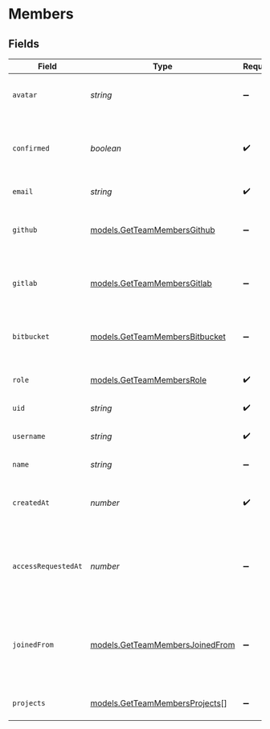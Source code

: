 # Members


## Fields

| Field                                                                              | Type                                                                               | Required                                                                           | Description                                                                        | Example                                                                            |
| ---------------------------------------------------------------------------------- | ---------------------------------------------------------------------------------- | ---------------------------------------------------------------------------------- | ---------------------------------------------------------------------------------- | ---------------------------------------------------------------------------------- |
| `avatar`                                                                           | *string*                                                                           | :heavy_minus_sign:                                                                 | ID of the file for the Avatar of this member.                                      | 123a6c5209bc3778245d011443644c8d27dc2c50                                           |
| `confirmed`                                                                        | *boolean*                                                                          | :heavy_check_mark:                                                                 | Boolean that indicates if this member was confirmed by an owner.                   | true                                                                               |
| `email`                                                                            | *string*                                                                           | :heavy_check_mark:                                                                 | The email of this member.                                                          | jane.doe@example.com                                                               |
| `github`                                                                           | [models.GetTeamMembersGithub](../models/getteammembersgithub.md)                   | :heavy_minus_sign:                                                                 | Information about the GitHub account for this user.                                |                                                                                    |
| `gitlab`                                                                           | [models.GetTeamMembersGitlab](../models/getteammembersgitlab.md)                   | :heavy_minus_sign:                                                                 | Information about the GitLab account of this user.                                 |                                                                                    |
| `bitbucket`                                                                        | [models.GetTeamMembersBitbucket](../models/getteammembersbitbucket.md)             | :heavy_minus_sign:                                                                 | Information about the Bitbucket account of this user.                              |                                                                                    |
| `role`                                                                             | [models.GetTeamMembersRole](../models/getteammembersrole.md)                       | :heavy_check_mark:                                                                 | Role of this user in the team.                                                     | OWNER                                                                              |
| `uid`                                                                              | *string*                                                                           | :heavy_check_mark:                                                                 | The ID of this user.                                                               | zTuNVUXEAvvnNN3IaqinkyMw                                                           |
| `username`                                                                         | *string*                                                                           | :heavy_check_mark:                                                                 | The unique username of this user.                                                  | jane-doe                                                                           |
| `name`                                                                             | *string*                                                                           | :heavy_minus_sign:                                                                 | The name of this user.                                                             | Jane Doe                                                                           |
| `createdAt`                                                                        | *number*                                                                           | :heavy_check_mark:                                                                 | Timestamp in milliseconds when this member was added.                              | 1588720733602                                                                      |
| `accessRequestedAt`                                                                | *number*                                                                           | :heavy_minus_sign:                                                                 | Timestamp in milliseconds for when this team member was accepted by an owner.      | 1588820733602                                                                      |
| `joinedFrom`                                                                       | [models.GetTeamMembersJoinedFrom](../models/getteammembersjoinedfrom.md)           | :heavy_minus_sign:                                                                 | Map with information about the members origin if they joined by requesting access. |                                                                                    |
| `projects`                                                                         | [models.GetTeamMembersProjects](../models/getteammembersprojects.md)[]             | :heavy_minus_sign:                                                                 | Array of project memberships                                                       |                                                                                    |